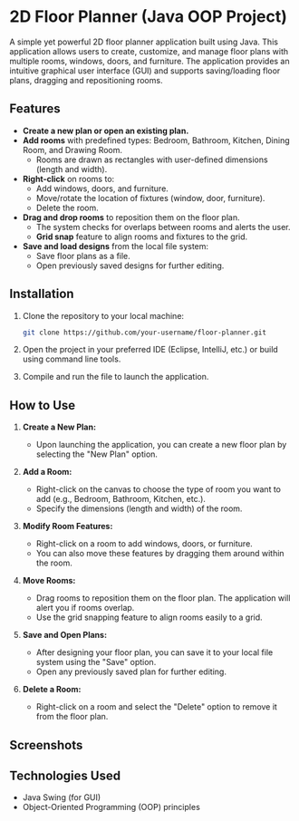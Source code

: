 # 2D Floor Planner (Java OOP Project)

A simple yet powerful 2D floor planner application built using Java. This application allows users to create, customize, and manage floor plans with multiple rooms, windows, doors, and furniture. The application provides an intuitive graphical user interface (GUI) and supports saving/loading floor plans, dragging and repositioning rooms.

## Features

- **Create a new plan or open an existing plan.**
- **Add rooms** with predefined types: Bedroom, Bathroom, Kitchen, Dining Room, and Drawing Room.
  - Rooms are drawn as rectangles with user-defined dimensions (length and width).
- **Right-click** on rooms to:
  - Add windows, doors, and furniture.
  - Move/rotate the location of fixtures (window, door, furniture).
  - Delete the room.
- **Drag and drop rooms** to reposition them on the floor plan.
  - The system checks for overlaps between rooms and alerts the user.
  - **Grid snap** feature to align rooms and fixtures to the grid.
- **Save and load designs** from the local file system:
  - Save floor plans as a file.
  - Open previously saved designs for further editing.

## Installation

1. Clone the repository to your local machine:

    ```bash
    git clone https://github.com/your-username/floor-planner.git
    ```

2. Open the project in your preferred IDE (Eclipse, IntelliJ, etc.) or build using command line tools.

3. Compile and run the file to launch the application.

## How to Use

1. **Create a New Plan:**
   - Upon launching the application, you can create a new floor plan by selecting the "New Plan" option.
   
2. **Add a Room:**
   - Right-click on the canvas to choose the type of room you want to add (e.g., Bedroom, Bathroom, Kitchen, etc.).
   - Specify the dimensions (length and width) of the room.

3. **Modify Room Features:**
   - Right-click on a room to add windows, doors, or furniture.
   - You can also move these features by dragging them around within the room.

4. **Move Rooms:**
   - Drag rooms to reposition them on the floor plan. The application will alert you if rooms overlap.
   - Use the grid snapping feature to align rooms easily to a grid.

5. **Save and Open Plans:**
   - After designing your floor plan, you can save it to your local file system using the "Save" option.
   - Open any previously saved plan for further editing.

6. **Delete a Room:**
   - Right-click on a room and select the "Delete" option to remove it from the floor plan.

## Screenshots





## Technologies Used

- Java Swing (for GUI)
- Object-Oriented Programming (OOP) principles
